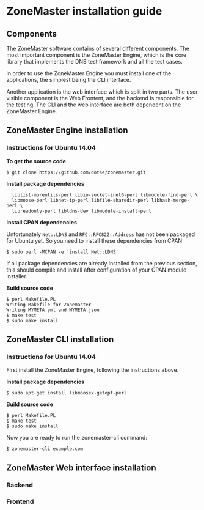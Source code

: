 # ZoneMaster installation guide

## Components

The ZoneMaster software contains of several different components. The most important component is the ZoneMaster Engine, which is the core library that implements the DNS test framework and all the test cases.

In order to use the ZoneMaster Engine you must install one of the applications, the simplest being the CLI interface.

Another application is the web interface which is split in two parts. The user visible component is the Web Frontent, and the backend is responsible for the testing. The CLI and the web interface are both dependent on the ZoneMaster Engine.

## ZoneMaster Engine installation

### Instructions for Ubuntu 14.04

**To get the source code**

```$ sudo apt-get install git build-essential
$ git clone https://github.com/dotse/zonemaster.git
```

**Install package dependencies**

```$ sudo apt-get install libfile-slurp-perl libjson-perl
  liblist-moreutils-perl libio-socket-inet6-perl libmodule-find-perl \
  libmoose-perl libnet-ip-perl libfile-sharedir-perl libhash-merge-perl \
  libreadonly-perl libldns-dev libmodule-install-perl
```

**Install CPAN dependencies**

Unfortunately `Net::LDNS` and `RFC::RFC822::Address` has not been packaged for Ubuntu yet. So you need to install these dependencies from CPAN:

```$ sudo perl -MCPAN -e 'install RFC::RFC822::Address'
$ sudo perl -MCPAN -e 'install Net::LDNS'
```

If all package dependencies are already installed from the previous section, this should compile and install after configuration of your CPAN module installer.

**Build source code**

```$ cd zonemaster/Zonemaster
$ perl Makefile.PL
Writing Makefile for Zonemaster
Writing MYMETA.yml and MYMETA.json
$ make test
$ sudo make install
```

## ZoneMaster CLI installation

### Instructions for Ubuntu 14.04

First install the ZoneMaster Engine, following the instructions above.

**Install package dependencies**

```$ sudo apt-get install libmoosex-getopt-perl```

**Build source code**
```$ cd zonemaster/Zonemaster-CLI
$ perl Makefile.PL
$ make test
$ sudo make install
```

Now you are ready to run the zonemaster-cli command:

```$ zonemaster-cli example.com```


## ZoneMaster Web interface installation

### Backend

### Frontend
